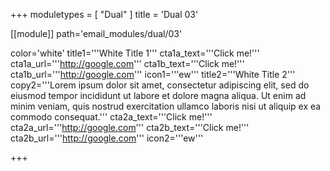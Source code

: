 +++
moduletypes = [ "Dual" ]
title = 'Dual 03'

[[module]]
path='email_modules/dual/03'

color='white'
title1='''White Title 1'''
cta1a_text='''Click me!'''
cta1a_url='''http://google.com'''
cta1b_text='''Click me!'''
cta1b_url='''http://google.com'''
icon1='''ew'''
title2='''White Title 2'''
copy2='''Lorem ipsum dolor sit amet, consectetur adipiscing elit, sed do eiusmod tempor incididunt ut labore et dolore magna aliqua. Ut enim ad minim veniam, quis nostrud exercitation ullamco laboris nisi ut aliquip ex ea commodo consequat.'''
cta2a_text='''Click me!'''
cta2a_url='''http://google.com'''
cta2b_text='''Click me!'''
cta2b_url='''http://google.com'''
icon2='''ew'''

+++